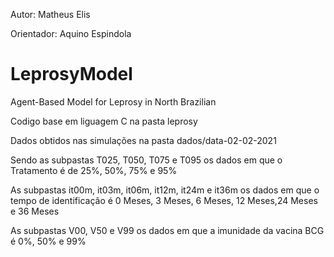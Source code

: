 Autor: Matheus Elis

Orientador: Aquino Espindola

# LeprosyModel
Agent-Based Model for Leprosy in North Brazilian

Codigo base em liguagem C na pasta leprosy


Dados obtidos nas simulações na pasta dados/data-02-02-2021

Sendo as subpastas T025, T050, T075 e T095 os dados em que o Tratamento é de 25%, 50%, 75% e 95%

As subpastas it00m, it03m, it06m, it12m, it24m e it36m os dados em que o tempo de identificação é 0 Meses, 3 Meses, 6  Meses, 12 Meses,24 Meses e 36 Meses

As subpastas V00, V50 e V99 os dados em que a imunidade da vacina BCG é 0%, 50% e 99%

